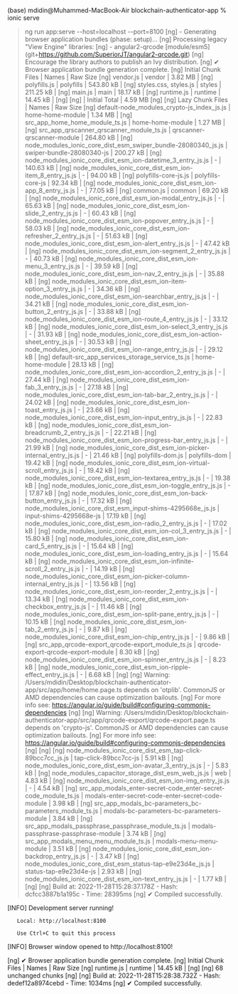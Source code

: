 (base) mdidin@Muhammed-MacBook-Air blockchain-authenticator-app % ionic serve
> ng run app:serve --host=localhost --port=8100
[ng] - Generating browser application bundles (phase: setup)...
[ng] Processing legacy "View Engine" libraries:
[ng] - angular2-qrcode [module/esm5] (git+https://github.com/SuperiorJT/angular2-qrcode.git)
[ng] Encourage the library authors to publish an Ivy distribution.
[ng] ✔ Browser application bundle generation complete.
[ng] Initial Chunk Files                                                     | Names                                             |  Raw Size
[ng] vendor.js                                                               | vendor                                            |   3.82 MB | 
[ng] polyfills.js                                                            | polyfills                                         | 543.80 kB | 
[ng] styles.css, styles.js                                                   | styles                                            | 211.25 kB | 
[ng] main.js                                                                 | main                                              |  18.17 kB | 
[ng] runtime.js                                                              | runtime                                           |  14.45 kB | 
[ng] 
[ng]                                                                         | Initial Total                                     |   4.59 MB
[ng] 
[ng] Lazy Chunk Files                                                        | Names                                             |  Raw Size
[ng] default-node_modules_crypto-js_index_js.js                              | home-home-module                                  |   1.34 MB | 
[ng] src_app_home_home_module_ts.js                                          | home-home-module                                  |   1.27 MB | 
[ng] src_app_qrscanner_qrscanner_module_ts.js                                | qrscanner-qrscanner-module                        | 264.80 kB | 
[ng] node_modules_ionic_core_dist_esm_swiper_bundle-28080340_js.js           | swiper-bundle-28080340-js                         | 200.27 kB | 
[ng] node_modules_ionic_core_dist_esm_ion-datetime_3_entry_js.js             | -                                                 | 140.63 kB | 
[ng] node_modules_ionic_core_dist_esm_ion-item_8_entry_js.js                 | -                                                 |  94.00 kB | 
[ng] polyfills-core-js.js                                                    | polyfills-core-js                                 |  92.34 kB | 
[ng] node_modules_ionic_core_dist_esm_ion-app_8_entry_js.js                  | -                                                 |  77.05 kB | 
[ng] common.js                                                               | common                                            |  69.20 kB | 
[ng] node_modules_ionic_core_dist_esm_ion-modal_entry_js.js                  | -                                                 |  65.63 kB | 
[ng] node_modules_ionic_core_dist_esm_ion-slide_2_entry_js.js                | -                                                 |  60.43 kB | 
[ng] node_modules_ionic_core_dist_esm_ion-popover_entry_js.js                | -                                                 |  58.03 kB | 
[ng] node_modules_ionic_core_dist_esm_ion-refresher_2_entry_js.js            | -                                                 |  51.63 kB | 
[ng] node_modules_ionic_core_dist_esm_ion-alert_entry_js.js                  | -                                                 |  47.42 kB | 
[ng] node_modules_ionic_core_dist_esm_ion-segment_2_entry_js.js              | -                                                 |  40.73 kB | 
[ng] node_modules_ionic_core_dist_esm_ion-menu_3_entry_js.js                 | -                                                 |  39.59 kB | 
[ng] node_modules_ionic_core_dist_esm_ion-nav_2_entry_js.js                  | -                                                 |  35.88 kB | 
[ng] node_modules_ionic_core_dist_esm_ion-item-option_3_entry_js.js          | -                                                 |  34.36 kB | 
[ng] node_modules_ionic_core_dist_esm_ion-searchbar_entry_js.js              | -                                                 |  34.21 kB | 
[ng] node_modules_ionic_core_dist_esm_ion-button_2_entry_js.js               | -                                                 |  33.88 kB | 
[ng] node_modules_ionic_core_dist_esm_ion-route_4_entry_js.js                | -                                                 |  33.12 kB | 
[ng] node_modules_ionic_core_dist_esm_ion-select_3_entry_js.js               | -                                                 |  31.93 kB | 
[ng] node_modules_ionic_core_dist_esm_ion-action-sheet_entry_js.js           | -                                                 |  30.53 kB | 
[ng] node_modules_ionic_core_dist_esm_ion-range_entry_js.js                  | -                                                 |  29.12 kB | 
[ng] default-src_app_services_storage_service_ts.js                          | home-home-module                                  |  28.13 kB | 
[ng] node_modules_ionic_core_dist_esm_ion-accordion_2_entry_js.js            | -                                                 |  27.44 kB | 
[ng] node_modules_ionic_core_dist_esm_ion-fab_3_entry_js.js                  | -                                                 |  27.18 kB | 
[ng] node_modules_ionic_core_dist_esm_ion-tab-bar_2_entry_js.js              | -                                                 |  24.02 kB | 
[ng] node_modules_ionic_core_dist_esm_ion-toast_entry_js.js                  | -                                                 |  23.66 kB | 
[ng] node_modules_ionic_core_dist_esm_ion-input_entry_js.js                  | -                                                 |  22.83 kB | 
[ng] node_modules_ionic_core_dist_esm_ion-breadcrumb_2_entry_js.js           | -                                                 |  22.21 kB | 
[ng] node_modules_ionic_core_dist_esm_ion-progress-bar_entry_js.js           | -                                                 |  21.99 kB | 
[ng] node_modules_ionic_core_dist_esm_ion-picker-internal_entry_js.js        | -                                                 |  21.46 kB | 
[ng] polyfills-dom.js                                                        | polyfills-dom                                     |  19.42 kB | 
[ng] node_modules_ionic_core_dist_esm_ion-virtual-scroll_entry_js.js         | -                                                 |  19.42 kB | 
[ng] node_modules_ionic_core_dist_esm_ion-textarea_entry_js.js               | -                                                 |  19.38 kB | 
[ng] node_modules_ionic_core_dist_esm_ion-toggle_entry_js.js                 | -                                                 |  17.87 kB | 
[ng] node_modules_ionic_core_dist_esm_ion-back-button_entry_js.js            | -                                                 |  17.32 kB | 
[ng] node_modules_ionic_core_dist_esm_input-shims-4295668e_js.js             | input-shims-4295668e-js                           |  17.19 kB | 
[ng] node_modules_ionic_core_dist_esm_ion-radio_2_entry_js.js                | -                                                 |  17.02 kB | 
[ng] node_modules_ionic_core_dist_esm_ion-col_3_entry_js.js                  | -                                                 |  15.80 kB | 
[ng] node_modules_ionic_core_dist_esm_ion-card_5_entry_js.js                 | -                                                 |  15.64 kB | 
[ng] node_modules_ionic_core_dist_esm_ion-loading_entry_js.js                | -                                                 |  15.64 kB | 
[ng] node_modules_ionic_core_dist_esm_ion-infinite-scroll_2_entry_js.js      | -                                                 |  14.19 kB | 
[ng] node_modules_ionic_core_dist_esm_ion-picker-column-internal_entry_js.js | -                                                 |  13.56 kB | 
[ng] node_modules_ionic_core_dist_esm_ion-reorder_2_entry_js.js              | -                                                 |  13.34 kB | 
[ng] node_modules_ionic_core_dist_esm_ion-checkbox_entry_js.js               | -                                                 |  11.46 kB | 
[ng] node_modules_ionic_core_dist_esm_ion-split-pane_entry_js.js             | -                                                 |  10.15 kB | 
[ng] node_modules_ionic_core_dist_esm_ion-tab_2_entry_js.js                  | -                                                 |   9.87 kB | 
[ng] node_modules_ionic_core_dist_esm_ion-chip_entry_js.js                   | -                                                 |   9.86 kB | 
[ng] src_app_qrcode-export_qrcode-export_module_ts.js                        | qrcode-export-qrcode-export-module                |   8.30 kB | 
[ng] node_modules_ionic_core_dist_esm_ion-spinner_entry_js.js                | -                                                 |   8.23 kB | 
[ng] node_modules_ionic_core_dist_esm_ion-ripple-effect_entry_js.js          | -                                                 |   6.68 kB | 
[ng] 
[ng] Warning: /Users/mdidin/Desktop/blockchain-authenticator-app/src/app/home/home.page.ts depends on 'otplib'. CommonJS or AMD dependencies can cause optimization bailouts.
[ng] For more info see: https://angular.io/guide/build#configuring-commonjs-dependencies
[ng] 
[ng] Warning: /Users/mdidin/Desktop/blockchain-authenticator-app/src/app/qrcode-export/qrcode-export.page.ts depends on 'crypto-js'. CommonJS or AMD dependencies can cause optimization bailouts.
[ng] For more info see: https://angular.io/guide/build#configuring-commonjs-dependencies
[ng] 
[ng] 
[ng] node_modules_ionic_core_dist_esm_tap-click-89bcc7cc_js.js               | tap-click-89bcc7cc-js                             |   5.91 kB | 
[ng] node_modules_ionic_core_dist_esm_ion-avatar_3_entry_js.js               | -                                                 |   5.83 kB | 
[ng] node_modules_capacitor_storage_dist_esm_web_js.js                       | web                                               |   4.83 kB | 
[ng] node_modules_ionic_core_dist_esm_ion-img_entry_js.js                    | -                                                 |   4.54 kB | 
[ng] src_app_modals_enter-secret-code_enter-secret-code_module_ts.js         | modals-enter-secret-code-enter-secret-code-module |   3.98 kB | 
[ng] src_app_modals_bc-parameters_bc-parameters_module_ts.js                 | modals-bc-parameters-bc-parameters-module         |   3.84 kB | 
[ng] src_app_modals_passphrase_passphrase_module_ts.js                       | modals-passphrase-passphrase-module               |   3.74 kB | 
[ng] src_app_modals_menu_menu_module_ts.js                                   | modals-menu-menu-module                           |   3.51 kB | 
[ng] node_modules_ionic_core_dist_esm_ion-backdrop_entry_js.js               | -                                                 |   3.47 kB | 
[ng] node_modules_ionic_core_dist_esm_status-tap-e9e23d4e_js.js              | status-tap-e9e23d4e-js                            |   2.93 kB | 
[ng] node_modules_ionic_core_dist_esm_ion-text_entry_js.js                   | -                                                 |   1.77 kB | 
[ng] 
[ng] Build at: 2022-11-28T15:28:37.178Z - Hash: dcfcc3887b1a195c - Time: 28395ms
[ng] ✔ Compiled successfully.

[INFO] Development server running!
       
       Local: http://localhost:8100
       
       Use Ctrl+C to quit this process

[INFO] Browser window opened to http://localhost:8100!

[ng] ✔ Browser application bundle generation complete.
[ng] Initial Chunk Files | Names   | Raw Size
[ng] runtime.js          | runtime | 14.45 kB | 
[ng] 
[ng] 68 unchanged chunks
[ng] 
[ng] Build at: 2022-11-28T15:28:38.732Z - Hash: dedef12a8974cebd - Time: 1034ms
[ng] ✔ Compiled successfully.

